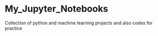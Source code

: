 # My_Jupyter_Notebooks
Collection of python and machine learning projects and also codes for practice
